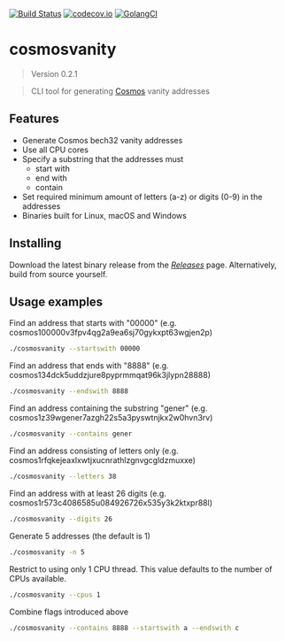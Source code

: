[![Build Status](https://travis-ci.com/hukkinj1/cosmosvanity.svg?branch=master)](https://travis-ci.com/hukkinj1/cosmosvanity)
[![codecov.io](https://codecov.io/gh/hukkinj1/cosmosvanity/branch/master/graph/badge.svg)](https://codecov.io/gh/hukkinj1/cosmosvanity)
[![GolangCI](https://golangci.com/badges/github.com/hukkinj1/cosmosvanity.svg)](https://golangci.com/r/github.com/hukkinj1/cosmosvanity)
# cosmosvanity

<!--- Don't edit the version line below manually. Let bump2version do it for you. -->
> Version 0.2.1

> CLI tool for generating [Cosmos](https://cosmos.network) vanity addresses

## Features
* Generate Cosmos bech32 vanity addresses
* Use all CPU cores
* Specify a substring that the addresses must
    * start with
    * end with
    * contain
* Set required minimum amount of letters (a-z) or digits (0-9) in the addresses
* Binaries built for Linux, macOS and Windows

## Installing
Download the latest binary release from the [_Releases_](https://github.com/hukkinj1/cosmosvanity/releases) page. Alternatively, build from source yourself.

## Usage examples
Find an address that starts with "00000" (e.g. cosmos100000v3fpv4qg2a9ea6sj70gykxpt63wgjen2p)
```bash
./cosmosvanity --startswith 00000
```

Find an address that ends with "8888" (e.g. cosmos134dck5uddzjure8pyprmmqat96k3jlypn28888)
```bash
./cosmosvanity --endswith 8888
```

Find an address containing the substring "gener" (e.g. cosmos1z39wgener7azgh22s5a3pyswtnjkx2w0hvn3rv)
```bash
./cosmosvanity --contains gener
```

Find an address consisting of letters only (e.g. cosmos1rfqkejeaxlxwtjxucnrathlzgnvgcgldzmuxxe)
```bash
./cosmosvanity --letters 38
```

Find an address with at least 26 digits (e.g. cosmos1r573c4086585u084926726x535y3k2ktxpr88l)
```bash
./cosmosvanity --digits 26
```

Generate 5 addresses (the default is 1)
```bash
./cosmosvanity -n 5
```

Restrict to using only 1 CPU thread. This value defaults to the number of CPUs available.
```bash
./cosmosvanity --cpus 1
```

Combine flags introduced above
```bash
./cosmosvanity --contains 8888 --startswith a --endswith c
```
